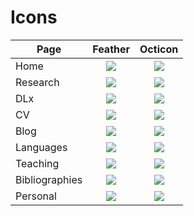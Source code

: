 # Icons

Page           | Feather | Octicon
-------------- | :-----: | :-----:
Home           | ![][1]  | ![][10]
Research       | ![][2]  | ![][11]
DLx            | ![][9]  | ![][18]
CV             | ![][4]  | ![][13]
Blog           | ![][6]  | ![][15]
Languages      | ![][7]  | ![][16]
Teaching       | ![][3]  | ![][12]
Bibliographies | ![][5]  | ![][14]
Personal       | ![][8]  | ![][17]

[1]: C:\Users\dwhieb\Coding\danielhieber.com\node_modules\feather-icons\dist\icons\home.svg
[2]: C:\Users\dwhieb\Coding\danielhieber.com\node_modules\feather-icons\dist\icons\book-open.svg
[3]: C:\Users\dwhieb\Coding\danielhieber.com\node_modules\feather-icons\dist\icons\users.svg
[4]: C:\Users\dwhieb\Coding\danielhieber.com\node_modules\feather-icons\dist\icons\file-text.svg
[5]: C:\Users\dwhieb\Coding\danielhieber.com\node_modules\feather-icons\dist\icons\list.svg
[6]: C:\Users\dwhieb\Coding\danielhieber.com\node_modules\feather-icons\dist\icons\edit.svg
[7]: C:\Users\dwhieb\Coding\danielhieber.com\node_modules\feather-icons\dist\icons\message-circle.svg
[8]: C:\Users\dwhieb\Coding\danielhieber.com\node_modules\feather-icons\dist\icons\heart.svg
[9]: C:\Users\dwhieb\Coding\danielhieber.com\node_modules\feather-icons\dist\icons\code.svg
[10]: C:\Users\dwhieb\Coding\danielhieber.com\node_modules\octicons\build\svg\home.svg
[11]: C:\Users\dwhieb\Coding\danielhieber.com\node_modules\octicons\build\svg\book.svg
[12]: C:\Users\dwhieb\Coding\danielhieber.com\node_modules\octicons\build\svg\organization.svg
[13]: C:\Users\dwhieb\Coding\danielhieber.com\node_modules\octicons\build\svg\file.svg
[14]: C:\Users\dwhieb\Coding\danielhieber.com\node_modules\octicons\build\svg\list-unordered.svg
[15]: C:\Users\dwhieb\Coding\danielhieber.com\node_modules\octicons\build\svg\pencil.svg
[16]: C:\Users\dwhieb\Coding\danielhieber.com\node_modules\octicons\build\svg\comment.svg
[17]: C:\Users\dwhieb\Coding\danielhieber.com\node_modules\octicons\build\svg\heart.svg
[18]: C:\Users\dwhieb\Coding\danielhieber.com\node_modules\octicons\build\svg\code.svg
